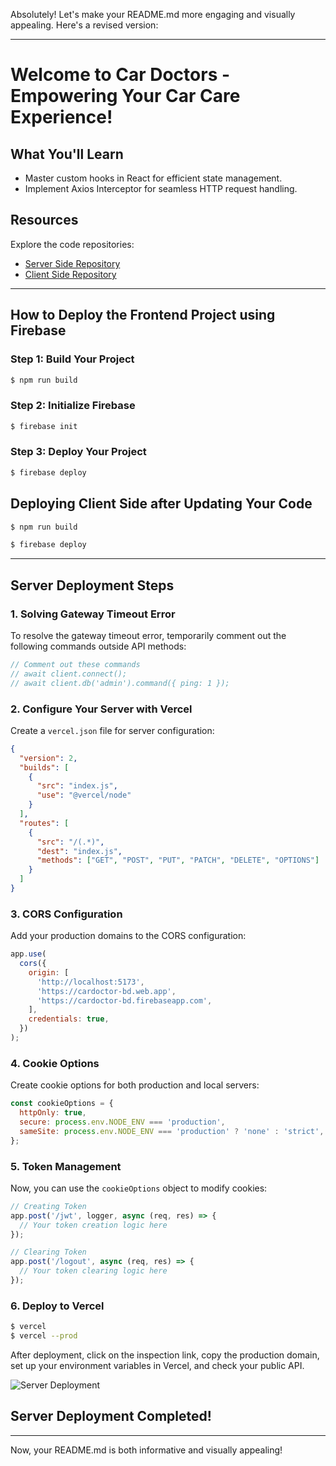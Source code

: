 Absolutely! Let's make your README.md more engaging and visually appealing. Here's a revised version:

---

# Welcome to Car Doctors - Empowering Your Car Care Experience!

## What You'll Learn

- Master custom hooks in React for efficient state management.
- Implement Axios Interceptor for seamless HTTP request handling.

## Resources

Explore the code repositories:

- [Server Side Repository](https://github.com/ahnaf4D/ph-car-doctors-jwt-axios-server)
- [Client Side Repository](https://github.com/ahnaf4D/ph-car-doctors-jwt-axios-client)

---

## How to Deploy the Frontend Project using Firebase

### Step 1: Build Your Project

```bash
$ npm run build
```

### Step 2: Initialize Firebase

```bash
$ firebase init
```

### Step 3: Deploy Your Project

```bash
$ firebase deploy
```

## Deploying Client Side after Updating Your Code

```bash
$ npm run build
```

```bash
$ firebase deploy
```

---

## Server Deployment Steps

### 1. Solving Gateway Timeout Error

To resolve the gateway timeout error, temporarily comment out the following commands outside API methods:

```javascript
// Comment out these commands
// await client.connect();
// await client.db('admin').command({ ping: 1 });
```

### 2. Configure Your Server with Vercel

Create a `vercel.json` file for server configuration:

```json
{
  "version": 2,
  "builds": [
    {
      "src": "index.js",
      "use": "@vercel/node"
    }
  ],
  "routes": [
    {
      "src": "/(.*)",
      "dest": "index.js",
      "methods": ["GET", "POST", "PUT", "PATCH", "DELETE", "OPTIONS"]
    }
  ]
}
```

### 3. CORS Configuration

Add your production domains to the CORS configuration:

```javascript
app.use(
  cors({
    origin: [
      'http://localhost:5173',
      'https://cardoctor-bd.web.app',
      'https://cardoctor-bd.firebaseapp.com',
    ],
    credentials: true,
  })
);
```

### 4. Cookie Options

Create cookie options for both production and local servers:

```javascript
const cookieOptions = {
  httpOnly: true,
  secure: process.env.NODE_ENV === 'production',
  sameSite: process.env.NODE_ENV === 'production' ? 'none' : 'strict',
};
```

### 5. Token Management

Now, you can use the `cookieOptions` object to modify cookies:

```javascript
// Creating Token
app.post('/jwt', logger, async (req, res) => {
  // Your token creation logic here
});

// Clearing Token
app.post('/logout', async (req, res) => {
  // Your token clearing logic here
});
```

### 6. Deploy to Vercel

```bash
$ vercel
$ vercel --prod
```

After deployment, click on the inspection link, copy the production domain, set up your environment variables in Vercel, and check your public API.

![Server Deployment](https://i.ibb.co/qWGnGt3/code.jpg)

## Server Deployment Completed!

---

Now, your README.md is both informative and visually appealing!
